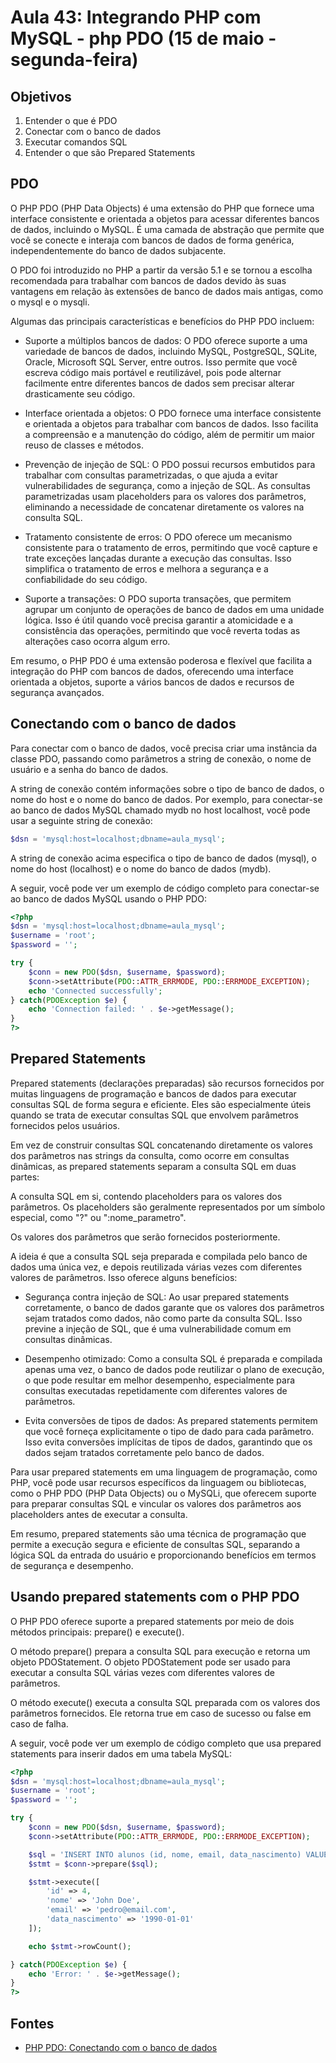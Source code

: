 # Aula 43: Integrando PHP com MySQL - php PDO (15 de maio - segunda-feira)

## Objetivos

1. Entender o que é PDO
2. Conectar com o banco de dados
3. Executar comandos SQL
4. Entender o que são Prepared Statements

## PDO

O PHP PDO (PHP Data Objects) é uma extensão do PHP que fornece uma interface consistente e orientada a objetos para acessar diferentes bancos de dados, incluindo o MySQL. É uma camada de abstração que permite que você se conecte e interaja com bancos de dados de forma genérica, independentemente do banco de dados subjacente.

O PDO foi introduzido no PHP a partir da versão 5.1 e se tornou a escolha recomendada para trabalhar com bancos de dados devido às suas vantagens em relação às extensões de banco de dados mais antigas, como o mysql e o mysqli.

Algumas das principais características e benefícios do PHP PDO incluem:

- Suporte a múltiplos bancos de dados: O PDO oferece suporte a uma variedade de bancos de dados, incluindo MySQL, PostgreSQL, SQLite, Oracle, Microsoft SQL Server, entre outros. Isso permite que você escreva código mais portável e reutilizável, pois pode alternar facilmente entre diferentes bancos de dados sem precisar alterar drasticamente seu código.

- Interface orientada a objetos: O PDO fornece uma interface consistente e orientada a objetos para trabalhar com bancos de dados. Isso facilita a compreensão e a manutenção do código, além de permitir um maior reuso de classes e métodos.

- Prevenção de injeção de SQL: O PDO possui recursos embutidos para trabalhar com consultas parametrizadas, o que ajuda a evitar vulnerabilidades de segurança, como a injeção de SQL. As consultas parametrizadas usam placeholders para os valores dos parâmetros, eliminando a necessidade de concatenar diretamente os valores na consulta SQL.

- Tratamento consistente de erros: O PDO oferece um mecanismo consistente para o tratamento de erros, permitindo que você capture e trate exceções lançadas durante a execução das consultas. Isso simplifica o tratamento de erros e melhora a segurança e a confiabilidade do seu código.

- Suporte a transações: O PDO suporta transações, que permitem agrupar um conjunto de operações de banco de dados em uma unidade lógica. Isso é útil quando você precisa garantir a atomicidade e a consistência das operações, permitindo que você reverta todas as alterações caso ocorra algum erro.

Em resumo, o PHP PDO é uma extensão poderosa e flexível que facilita a integração do PHP com bancos de dados, oferecendo uma interface orientada a objetos, suporte a vários bancos de dados e recursos de segurança avançados.

## Conectando com o banco de dados

Para conectar com o banco de dados, você precisa criar uma instância da classe PDO, passando como parâmetros a string de conexão, o nome de usuário e a senha do banco de dados.

A string de conexão contém informações sobre o tipo de banco de dados, o nome do host e o nome do banco de dados. Por exemplo, para conectar-se ao banco de dados MySQL chamado mydb no host localhost, você pode usar a seguinte string de conexão:

```php
$dsn = 'mysql:host=localhost;dbname=aula_mysql';
```

A string de conexão acima especifica o tipo de banco de dados (mysql), o nome do host (localhost) e o nome do banco de dados (mydb).

A seguir, você pode ver um exemplo de código completo para conectar-se ao banco de dados MySQL usando o PHP PDO:

```php
<?php
$dsn = 'mysql:host=localhost;dbname=aula_mysql';
$username = 'root';
$password = '';

try {
    $conn = new PDO($dsn, $username, $password);
    $conn->setAttribute(PDO::ATTR_ERRMODE, PDO::ERRMODE_EXCEPTION);
    echo 'Connected successfully';
} catch(PDOException $e) {
    echo 'Connection failed: ' . $e->getMessage();
}
?>
```

## Prepared Statements

Prepared statements (declarações preparadas) são recursos fornecidos por muitas linguagens de programação e bancos de dados para executar consultas SQL de forma segura e eficiente. Eles são especialmente úteis quando se trata de executar consultas SQL que envolvem parâmetros fornecidos pelos usuários.

Em vez de construir consultas SQL concatenando diretamente os valores dos parâmetros nas strings da consulta, como ocorre em consultas dinâmicas, as prepared statements separam a consulta SQL em duas partes:

A consulta SQL em si, contendo placeholders para os valores dos parâmetros. Os placeholders são geralmente representados por um símbolo especial, como "?" ou ":nome_parametro".

Os valores dos parâmetros que serão fornecidos posteriormente.

A ideia é que a consulta SQL seja preparada e compilada pelo banco de dados uma única vez, e depois reutilizada várias vezes com diferentes valores de parâmetros. Isso oferece alguns benefícios:

- Segurança contra injeção de SQL: Ao usar prepared statements corretamente, o banco de dados garante que os valores dos parâmetros sejam tratados como dados, não como parte da consulta SQL. Isso previne a injeção de SQL, que é uma vulnerabilidade comum em consultas dinâmicas.

- Desempenho otimizado: Como a consulta SQL é preparada e compilada apenas uma vez, o banco de dados pode reutilizar o plano de execução, o que pode resultar em melhor desempenho, especialmente para consultas executadas repetidamente com diferentes valores de parâmetros.

- Evita conversões de tipos de dados: As prepared statements permitem que você forneça explicitamente o tipo de dado para cada parâmetro. Isso evita conversões implícitas de tipos de dados, garantindo que os dados sejam tratados corretamente pelo banco de dados.

Para usar prepared statements em uma linguagem de programação, como PHP, você pode usar recursos específicos da linguagem ou bibliotecas, como o PHP PDO (PHP Data Objects) ou o MySQLi, que oferecem suporte para preparar consultas SQL e vincular os valores dos parâmetros aos placeholders antes de executar a consulta.

Em resumo, prepared statements são uma técnica de programação que permite a execução segura e eficiente de consultas SQL, separando a lógica SQL da entrada do usuário e proporcionando benefícios em termos de segurança e desempenho.

## Usando prepared statements com o PHP PDO

O PHP PDO oferece suporte a prepared statements por meio de dois métodos principais: prepare() e execute().

O método prepare() prepara a consulta SQL para execução e retorna um objeto PDOStatement. O objeto PDOStatement pode ser usado para executar a consulta SQL várias vezes com diferentes valores de parâmetros.

O método execute() executa a consulta SQL preparada com os valores dos parâmetros fornecidos. Ele retorna true em caso de sucesso ou false em caso de falha.

A seguir, você pode ver um exemplo de código completo que usa prepared statements para inserir dados em uma tabela MySQL:

```php
<?php
$dsn = 'mysql:host=localhost;dbname=aula_mysql';
$username = 'root';
$password = '';

try {
    $conn = new PDO($dsn, $username, $password);
    $conn->setAttribute(PDO::ATTR_ERRMODE, PDO::ERRMODE_EXCEPTION);

    $sql = 'INSERT INTO alunos (id, nome, email, data_nascimento) VALUES (:id, :nome, :email, :data_nascimento)';
    $stmt = $conn->prepare($sql);

    $stmt->execute([
        'id' => 4,
        'nome' => 'John Doe',
        'email' => 'pedro@email.com',
        'data_nascimento' => '1990-01-01'
    ]);

    echo $stmt->rowCount();

} catch(PDOException $e) {
    echo 'Error: ' . $e->getMessage();
}
?>
```

## Fontes

- [PHP PDO: Conectando com o banco de dados](https://www.php.net/manual/en/pdo.construct.php)

